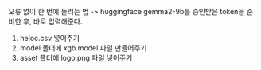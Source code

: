 오류 없이 한 번에 돌리는 법 
-> huggingface gemma2-9b를 승인받은 token을 준비한 후, 바로 입력해준다.
1. heloc.csv 넣어주기
2. model 폴더에 xgb.model 파일 만들어주기
3. asset 폴더에 logo.png 파일 넣어주기
